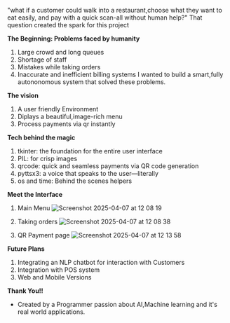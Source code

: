 "what if a customer could walk into a restaurant,choose what they want to eat easily,
and pay with a quick scan-all without human help?"
That question created the spark for this project 

**The Beginning: Problems faced by humanity**
  1. Large crowd and long queues
  2. Shortage of staff
  3. Mistakes while taking orders
  4. Inaccurate and inefficient billing systems
I wanted to build a smart,fully autononomous system that solved these problems.

**The vision**
 1. A user friendly Environment
 2. Diplays a beautiful,image-rich menu
 3. Process payments via qr instantly

**Tech behind the magic**
 1. tkinter: the foundation for the entire user interface
 2. PIL: for crisp images
 3. qrcode: quick and seamless payments via QR code generation
 4. pyttsx3: a voice that speaks to the user—literally
 5. os and time: Behind the scenes helpers

**Meet the Interface**

1.  Main Menu 
![Screenshot 2025-04-07 at 12 08 19](https://github.com/user-attachments/assets/3e2e74ca-299f-4a28-941e-8d725a061187)

2. Taking orders
![Screenshot 2025-04-07 at 12 08 38](https://github.com/user-attachments/assets/337b6eea-3d29-4183-8e3a-d6a5b49ba277)

3. QR Payment page
   ![Screenshot 2025-04-07 at 12 13 58](https://github.com/user-attachments/assets/3ca55677-6324-4d93-b57a-5204b5d723a5)

**Future Plans**
 1. Integrating an NLP chatbot for interaction with Customers
 2. Integration with POS system
 3. Web and Mobile Versions

**Thank You!!**
  * Created by a Programmer passion about AI,Machine learning and it's real world applications.
   


    


  
  

